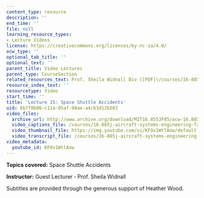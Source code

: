 ```yaml
---
content_type: resource
description: ''
end_time: ''
file: null
learning_resource_types:
- Lecture Videos
license: https://creativecommons.org/licenses/by-nc-sa/4.0/
ocw_type: ''
optional_tab_title: ''
optional_text: ''
parent_title: Video Lectures
parent_type: CourseSection
related_resources_text: Prof. Sheila Widnall Bio ([PDF](/courses/16-885j-aircraft-systems-engineering-fall-2005/resources/widnall_bio))
resource_index_text: ''
resourcetype: Video
start_time: ''
title: 'Lecture 15: Space Shuttle Accidents'
uid: 6b7f8b06-c11a-05af-98ae-a4cb3d12b583
video_files:
  archive_url: http://www.archive.org/download/MIT16.855JF05/ocw-16.885-02nov2005-220k.mp4
  video_captions_file: /courses/16-885j-aircraft-systems-engineering-fall-2005/39e1fb03b8215adaa7d18fe230d2c595_KFOv1WtlAow.vtt
  video_thumbnail_file: https://img.youtube.com/vi/KFOv1WtlAow/default.jpg
  video_transcript_file: /courses/16-885j-aircraft-systems-engineering-fall-2005/fd42c042306d8a73df4e567303586a27_KFOv1WtlAow.pdf
video_metadata:
  youtube_id: KFOv1WtlAow
---
```


**Topics covered:** Space Shuttle Accidents

**Instructor:** Guest Lecturer ‑ Prof. Sheila Widnall

Subtitles are provided through the generous support of Heather Wood.

